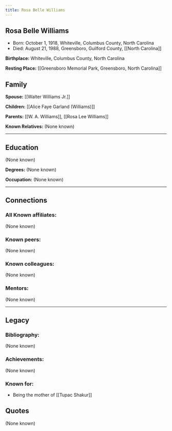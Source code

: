 ```yaml
---
title: Rosa Belle Williams
---
```


## Rosa Belle Williams

* Born: October 1, 1918, Whiteville, Columbus County, North Carolina
* Died: August 21, 1988, Greensboro, Guilford County, [[North Carolina]]

**Birthplace:** Whiteville, Columbus County, North Carolina

**Resting Place:** [[Greensboro Memorial Park, Greensboro, North Carolina]]

## Family

**Spouse:** [[Walter Williams Jr.]]

**Children:** [[Alice Faye Garland (Williams)]]

**Parents:** [[W. A. Williams]], [[Rosa Lee Williams]]

**Known Relatives:** (None known)

___
## Education

(None known)

**Degrees:** (None known)

**Occupation:** (None known)

___
## Connections

### All Known affiliates:
(None known)

### Known peers: 
(None known)

### Known colleagues: 
(None known)

### Mentors: 
(None known)

___
## Legacy

### Bibliography:
(None known)
 
### Achievements:
(None known)

### Known for:
* Being the mother of [[Tupac Shakur]]

## Quotes

(None known)

